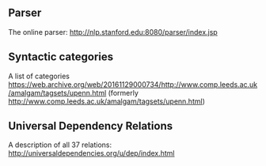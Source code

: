 ## Parser

The online parser: http://nlp.stanford.edu:8080/parser/index.jsp

## Syntactic categories

A list of categories https://web.archive.org/web/20161129000734/http://www.comp.leeds.ac.uk/amalgam/tagsets/upenn.html (formerly http://www.comp.leeds.ac.uk/amalgam/tagsets/upenn.html)

## Universal Dependency Relations

A description of all 37 relations: http://universaldependencies.org/u/dep/index.html

